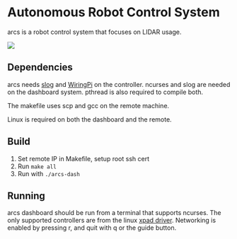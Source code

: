 # Autonomous Robot Control System
arcs is a robot control system that focuses on LIDAR usage.


![](https://github.com/dominikWin/arcs/blob/master/img/e484ef039eaf7c2a64accad60c10f8f12efde668.jpg)

## Dependencies

arcs needs [slog](https://github.com/kala13x/slog) and [WiringPi](http://wiringpi.com/) on the controller.
ncurses and slog are needed on the dashboard system.
pthread is also required to compile both.

The makefile uses scp and gcc on the remote machine.

Linux is required on both the dashboard and the remote.

## Build

1.  Set remote IP in Makefile, setup root ssh cert
2.  Run `make all`
3.  Run with `./arcs-dash`

## Running

arcs dashboard should be run from a terminal that supports ncurses.
The only supported controllers are from the linux [xpad driver](https://github.com/torvalds/linux/blob/master/drivers/input/joystick/xpad.c).
Networking is enabled by pressing r, and quit with q or the guide button.

